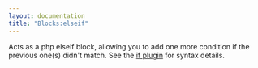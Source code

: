 ```yaml
---
layout: documentation
title: "Blocks:elseif"
---
```


Acts as a php elseif block, allowing you to add one more condition if the previous one(s) didn't match. See the [if plugin](/documentation/1.x/blocks/if.html) for syntax details.